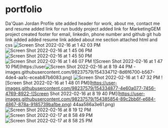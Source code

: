 # portfolio
Da'Quan Jordan Profile site
added header for work, about me, contact me and resume
added link for run buddy project
added link for MarketingGEM project
created footer for email, linkedin, phone number and github
git hub link added
added resume link
added about me section
attached html and css
![Screen Shot 2022-02-16 at 1 42 03 PM](https://user-images.githubusercontent.com/98237579/154334330-db26a775-9ee2-4018-9b10-6d1ae1692125.png)
![Screen Shot 2022-02-16 at 1 45 06 PM](https://user-images.githubusercontent.com/98237579/154334427-56128a28-1084-48c3-9734-8a4c79463895.png)
![Screen Shot 2022-02-16 at 1 45 50 PM](https://user-images.githubusercontent.com/98237579/154334516-05e20d83-eeb1-4905-810e-cb3034f84346.png)
![Screen Shot 2022-02-16 at 1 46 07 PM](https://user-images.githubusercontent.com/98237579/154334576-c24ba015-5617-48d7-a573-7f4824986b5e.png)
![Screen Shot 2022-02-16 at 1 47 10 PM](https://user![Screen Shot 2022-02-16 at 8 19 44 PM](https://user-images.githubusercontent.com/98237579/154385860-de73bb82-1c73-4327-88e3-e5f9fb731598.png)
-images.githubusercontent.com/98237579/154334712-8d6f6700-b567-4de4-aa1c-eceab87b6083.png)
![Screen Shot 2022-02-16 at 1 47 32 PM](https://user-images.githubusercontent.com/98237579/154334773-5a94f30f-8707-4354-815c-c02d01d5fc56.png)
![Screen Shot 2022-02-16 at 1 48 01 PM](https://user-images.githubusercontent.com/98237579/154334877-4e60a077-7456-4769-8922-![Screen Shot 2022-02-16 at 8 19 40 PM](https://user-images.githubusercontent.com/98237579/154385854-89c2bb6f-e684-4867-878a-9185739ba1be.png)
44aa586a3e61.png)![Screen Shot 2022-02-16 at 8 19 12 PM](https://user-images.githubusercontent.com/98237579/154385847-ea1684e1-7822-4355-b403-6dd6cba7470c.png)
![Screen Shot 2022-02-17 at 8 58 49 PM](https://user-images.githubusercontent.com/98237579/154603140-e29a38aa-8886-4357-9bf5-101d4e5a896e.png)
![Screen Shot 2022-02-17 at 8 58 25 PM](https://user-images.githubusercontent.com/98237579/154603099-0d709fa6-fd1d-42bb-b44f-1ef670ca8e15.png)
